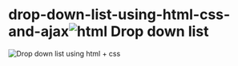 # drop-down-list-using-html-css-and-ajax![html Drop down list](https://user-images.githubusercontent.com/97597920/183618697-ba567061-bb65-44f2-a180-b1f1cb58bae1.jpg)
![Drop down list using html + css ](https://user-images.githubusercontent.com/97597920/183618708-f4f35872-e123-4fcb-8078-565a89803235.jpg)
